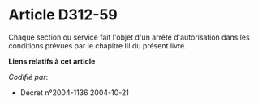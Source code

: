 # Article D312-59

Chaque section ou service fait l'objet d'un arrêté d'autorisation dans les conditions prévues par le chapitre III du présent
livre.

**Liens relatifs à cet article**

_Codifié par_:

  - Décret n°2004-1136 2004-10-21
